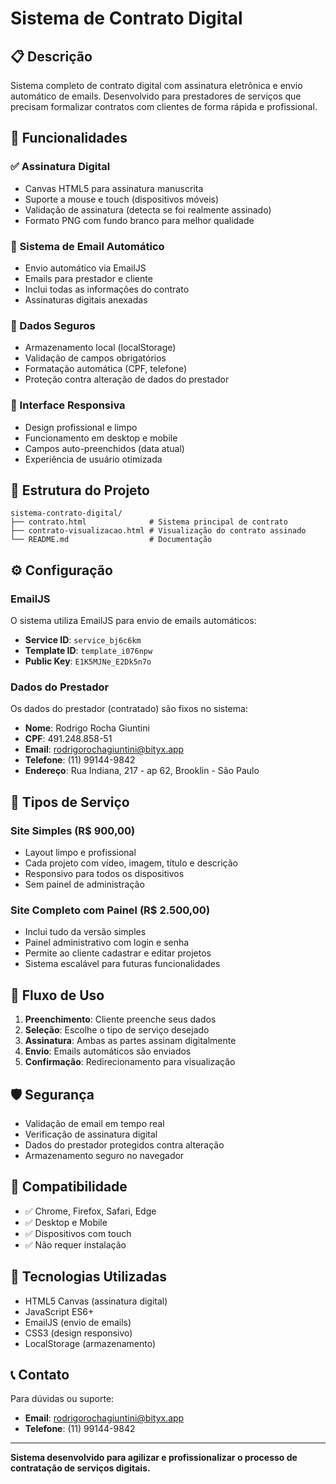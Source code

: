 # Sistema de Contrato Digital

## 📋 Descrição

Sistema completo de contrato digital com assinatura eletrônica e envio automático de emails. Desenvolvido para prestadores de serviços que precisam formalizar contratos com clientes de forma rápida e profissional.

## 🚀 Funcionalidades

### ✅ Assinatura Digital
- Canvas HTML5 para assinatura manuscrita
- Suporte a mouse e touch (dispositivos móveis)
- Validação de assinatura (detecta se foi realmente assinado)
- Formato PNG com fundo branco para melhor qualidade

### 📧 Sistema de Email Automático
- Envio automático via EmailJS
- Emails para prestador e cliente
- Inclui todas as informações do contrato
- Assinaturas digitais anexadas

### 🔐 Dados Seguros
- Armazenamento local (localStorage) 
- Validação de campos obrigatórios
- Formatação automática (CPF, telefone)
- Proteção contra alteração de dados do prestador

### 📱 Interface Responsiva
- Design profissional e limpo
- Funcionamento em desktop e mobile
- Campos auto-preenchidos (data atual)
- Experiência de usuário otimizada

## 📁 Estrutura do Projeto

```
sistema-contrato-digital/
├── contrato.html              # Sistema principal de contrato
├── contrato-visualizacao.html # Visualização do contrato assinado
└── README.md                  # Documentação
```

## ⚙️ Configuração

### EmailJS
O sistema utiliza EmailJS para envio de emails automáticos:

- **Service ID**: `service_bj6c6km`
- **Template ID**: `template_i076npw`
- **Public Key**: `E1K5MJNe_E2Dk5n7o`

### Dados do Prestador
Os dados do prestador (contratado) são fixos no sistema:

- **Nome**: Rodrigo Rocha Giuntini
- **CPF**: 491.248.858-51
- **Email**: rodrigorochagiuntini@bityx.app
- **Telefone**: (11) 99144-9842
- **Endereço**: Rua Indiana, 217 - ap 62, Brooklin - São Paulo

## 🎯 Tipos de Serviço

### Site Simples (R$ 900,00)
- Layout limpo e profissional
- Cada projeto com vídeo, imagem, título e descrição
- Responsivo para todos os dispositivos
- Sem painel de administração

### Site Completo com Painel (R$ 2.500,00)
- Inclui tudo da versão simples
- Painel administrativo com login e senha
- Permite ao cliente cadastrar e editar projetos
- Sistema escalável para futuras funcionalidades

## 🔄 Fluxo de Uso

1. **Preenchimento**: Cliente preenche seus dados
2. **Seleção**: Escolhe o tipo de serviço desejado
3. **Assinatura**: Ambas as partes assinam digitalmente
4. **Envio**: Emails automáticos são enviados
5. **Confirmação**: Redirecionamento para visualização

## 🛡️ Segurança

- Validação de email em tempo real
- Verificação de assinatura digital
- Dados do prestador protegidos contra alteração
- Armazenamento seguro no navegador

## 📱 Compatibilidade

- ✅ Chrome, Firefox, Safari, Edge
- ✅ Desktop e Mobile
- ✅ Dispositivos com touch
- ✅ Não requer instalação

## 🔧 Tecnologias Utilizadas

- HTML5 Canvas (assinatura digital)
- JavaScript ES6+
- EmailJS (envio de emails)
- CSS3 (design responsivo)
- LocalStorage (armazenamento)

## 📞 Contato

Para dúvidas ou suporte:
- **Email**: rodrigorochagiuntini@bityx.app
- **Telefone**: (11) 99144-9842

---

**Sistema desenvolvido para agilizar e profissionalizar o processo de contratação de serviços digitais.** 